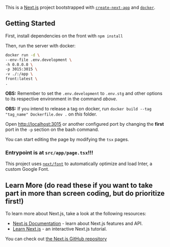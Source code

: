 This is a [Next.js](https://nextjs.org/) project bootstrapped with [`create-next-app`](https://github.com/vercel/next.js/tree/canary/packages/create-next-app) and [`docker`](https://docker.com).

## Getting Started

First, install dependencies on the front with `npm install`

Then, run the server with docker:

```bash
docker run -d \
--env-file .env.development \
-h 0.0.0.0 \
-p 3015:3015 \
-v ./:/app \
front:latest \
.
```

**OBS:** Remember to set the `.env.development` to `.env.stg` and other options to its respective environment in the command *above*.

**OBS:** If you intend to release a tag on docker, run `docker build --tag "tag_name" Dockerfile.dev .` on *this* folder.

Open [http://localhost:3015](http://localhost:3015) or another configured port by changing the **first** port in the `-p` section on the bash command.

You can start editing the page by modifying the `tsx` pages. 


### Entrypoint is at `src/app/page.tsx`!!!



This project uses [`next/font`](https://nextjs.org/docs/basic-features/font-optimization) to automatically optimize and load Inter, a custom Google Font.

## Learn More (do read these if you want to take part in more than screen coding, but do prioritize first!)

To learn more about Next.js, take a look at the following resources:

- [Next.js Documentation](https://nextjs.org/docs) - learn about Next.js features and API.
- [Learn Next.js](https://nextjs.org/learn) - an interactive Next.js tutorial.

You can check out [the Next.js GitHub repository](https://github.com/vercel/next.js/)

